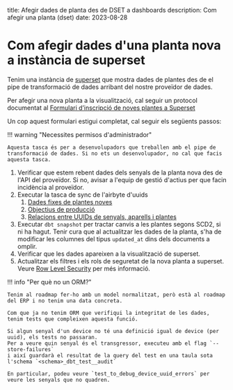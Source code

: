 title: Afegir dades de planta des de DSET a dashboards
description: Com afegir una planta (dset)
date: 2023-08-28

# Com afegir dades d'una planta nova a instància de superset

Tenim una instància de [superset](https://indicadors.somenergia.coop) que mostra dades de plantes des de el pipe de transformació de dades arribant del nostre proveïdor de dades.

Per afegir una nova planta a la visualització, cal seguir un protocol documentat al [Formulari d’inscripció de noves plantes a Superset](https://docs.google.com/document/d/172qofxlvavQhdQhyJ9HE73CX6YLVYA2u6Mq3w_NOzyA/edit#heading=h.mcehna5jn0kc)

Un cop aquest formulari estigui completat, cal seguir els següents passos:

!!! warning "Necessites permisos d'administrador"

    Aquesta tasca és per a desenvolupadors que treballen amb el pipe de transformació de dades. Si no ets un desenvolupador, no cal que facis aquesta tasca.

1. Verificar que estem rebent dades dels senyals de la planta nova des de l'API del proveïdor. Si no, avisar a l'equip de gestió d'actius per que facin incidència al proveïdor.
2. Executar la tasca de sync de l'airbyte d'uuids
   1. [Dades fixes de plantes noves](https://airbyte.moll.somenergia.coop/workspaces/12f265b4-e398-44b4-9c95-1b5b165d6883/connections/e3301299-f721-4efb-b864-0e5b0233b145)
   2. [Objectius de producció](https://airbyte.moll.somenergia.coop/workspaces/12f265b4-e398-44b4-9c95-1b5b165d6883/connections/e5a12532-7c8b-4e12-a7ee-9b71f47c655a/status)
   3. [Relacions entre UUIDs de senyals, aparells i plantes](https://airbyte.moll.somenergia.coop/workspaces/12f265b4-e398-44b4-9c95-1b5b165d6883/connections/6ee76168-27ab-4ac4-9f50-b619664191db/status)
3. Executar `dbt snapshot` per tractar canvis a les plantes segons SCD2, si ni ha hagut. Tenir cura que al actualitzar les dades de la planta, s'ha de modificar les columnes del tipus `updated_at` dins dels documents a omplir.
4. Verificar que les dades apareixen a la visualització de superset.
5. Actualitzar els filtres i els rols de seguretat de la nova planta a superset. Veure [Row Level Security](2024-02-16-row-level-security.md) per més informació.

!!! info "Per què no un ORM?"

    Tenim al roadmap fer-ho amb un model normalitzat, però està al roadmap del ERP i no tenim una data concreta.

    Com que ja no tenim ORM que verifiqui la integritat de les dades, tenim tests que compleixen aquesta funció.

    Si algun senyal d'un device no té una definició igual de device (per uuid), els tests no passaran.
    Per a veure quin senyal és el transgressor, executeu amb el flag `--store-failures`
    i així guardarà el resultat de la query del test en una taula sota l'schema `<schema>_dbt_test__audit`

    En particular, podeu veure `test_to_debug_device_uuid_errors` per veure les senyals que no quadren.

